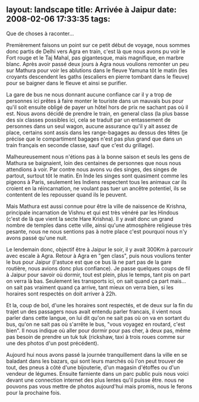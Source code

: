 layout: landscape
title: Arrivée à Jaipur
date: 2008-02-06 17:33:35
tags:
---

Que de choses à raconter...

Premièrement faisons un point sur ce petit début de voyage, nous sommes donc partis de Delhi vers Agra en train, c'est là que nous avons pu voir le Fort rouge et le Taj Mahal, pas gigantesque, mais magnifique, en marbre blanc. Après avoir passé deux jours à Agra nous voulions remonter un peu sur Mathura pour voir les ablutions dans le fleuve Yamuna tôt le matin (les croyants descendent les gaths (escaliers en pierre tombant dans le fleuve) pour se baigner dans le fleuve et ainsi se purifier.

La gare de bus ne nous donnant aucune confiance car il y a trop de personnes ici prêtes à faire monter le touriste dans un mauvais bus pour qu'il soit ensuite obligé de payer un hôtel hors de prix ne sachant pas où il est. Nous avons décidé de prendre le train, en general class (la plus basse des six classes possibles ici, cela se traduit par un entassement de personnes dans un seul wagon, aucune assurance qu'il y ait assez de place, certains sont assis dans les range-bagages au dessus des têtes (je précise que le compartiment bagages n'est pas plus grand que dans un train français en seconde classe, sauf que c'est du grillage).

Malheureusement nous n'étions pas à la bonne saison et seuls les gens de Mathura se baignaient, loin des centaines de personnes que nous nous attendions à voir. Par contre nous avons vu des singes, des singes de partout, surtout tôt le matin. En Inde les singes sont quasiment comme les pigeons à Paris, seulement les Indiens respectent tous les animaux car ils croient en la réincarnation, ne voulant pas tuer un ancêtre potentiel, ils se contentent de les repousser quand ils le peuvent.

Mais Mathura est aussi connue pour être la ville de naissence de Krishna, principale incarnation de Vishnu et qui est très vénéré par les Hindous (c'est de là que vient la secte Hare Krishna). Il y avait donc un grand nombre de temples dans cette ville, ainsi qu'une atmosphère religieuse très pesante, nous ne nous sentions pas à notre place c'est pourquoi nous n'y avons passé qu'une nuit.

Le lendemain donc, objectif être à Jaipur le soir, il y avait 300Km à parcourir avec escale à Agra. Retour à Agra en "gen class", puis nous voulions tenter le bus pour Jaipur (l'astuce est que ce bus là ne part pas de la gare routière, nous avions donc plus confiance). Je passe quelques coups de fil à Jaipur pour savoir où dormir, tout est plein, plus le temps, tant pis on part on verra là bas. Seulement les transports ici, on sait quand ça part mais... on sait pas vraiment quand ça arrive, tant mieux on verra bien, si les horaires sont respectés on doit arriver à 22h.

Et la, coup de bol, d'une les horaires sont respectés, et de deux sur la fin du trajet un des passagers nous avait entendu parler francais, il vient nous parler dans cette langue, on lui dit qu'on ne sait pas où on va en sortant du bus, qu'on ne sait pas où s'arrête le bus, "vous voyagez en routard, c'est bien". Il nous indique où aller pour dormir pour pas cher, à deux pas, même pas besoin de prendre un tuk tuk (rickshaw, taxi à trois roues comme sur une des photos d'un post précédent).

Aujourd hui nous avons passé la journée tranquillement dans la ville en se baladant dans les bazars, qui sont leurs marchés où l'on peut trouver de tout, des pneus à côté d'une bijouterie, d'un magasin d'étoffes ou d'un vendeur de légumes. Ensuite farniente dans un parc public puis nous voici devant une connection internet des plus lentes qu'il puisse être. nous ne pouvons pas vous mettre de photos aujourd'hui mais promis, nous le ferons pour la prochaine fois.
